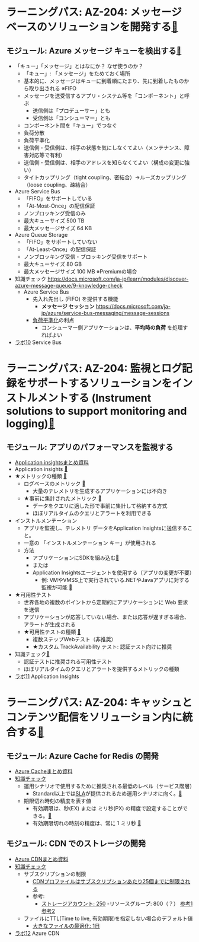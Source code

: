 # ラーニングパス: AZ-204: メッセージ ベースのソリューションを開発する[🐾](https://docs.microsoft.com/ja-jp/learn/paths/az-204-develop-message-based-solutions/)

## モジュール: Azure メッセージ キューを検出する[🐾](https://docs.microsoft.com/ja-jp/learn/modules/discover-azure-message-queue/)

- 「キュー」「メッセージ」とはなにか？ なぜ使うのか？
  - 「キュー」: 「メッセージ」をためておく場所
  - 基本的に、メッセージはキューに到着順にたまり、先に到着したものから取り出される ※FIFO
  - メッセージを送受信するアプリ・システム等を「コンポーネント」と呼ぶ
    - 送信側は「プロデューサー」とも
    - 受信側は「コンシューマー」とも
  - コンポーネント間を「キュー」でつなぐ
  - 負荷分散
  - 負荷平準化
  - 送信側・受信側は、相手の状態を気にしなくてよい（メンテナンス、障害対応等で有利）
  - 送信側・受信側は、相手のアドレスを知らなくてよい（構成の変更に強い）
  - タイトカップリング（tight coupling、密結合）→ルーズカップリング（loose coupling、疎結合）
- Azure Service Bus
  - 「FIFO」をサポートしている
  - 「At-Most-Once」の配信保証
  - ノンブロッキング受信のみ
  - 最大キューサイズ 500 TB
  - 最大メッセージサイズ 64 KB
- Azure Queue Storage
  - 「FIFO」をサポートしていない
  - 「At-Least-Once」の配信保証
  - ノンブロッキング受信・ブロッキング受信をサポート
  - 最大キューサイズ 80 GB
  - 最大メッセージサイズ 100 MB ※Premiumの場合
- 知識チェック https://docs.microsoft.com/ja-jp/learn/modules/discover-azure-message-queue/9-knowledge-check
  - Azure Service Bus
    - 先入れ先出し (FIFO) を提供する機能
      - **メッセージ セッション** https://docs.microsoft.com/ja-jp/azure/service-bus-messaging/message-sessions
    - [負荷平準化](https://docs.microsoft.com/ja-JP/azure/architecture/patterns/queue-based-load-leveling)の利点
      - コンシューマー側アプリケーションは、**平均時の負荷** を処理すればよい
- [ラボ10](https://microsoftlearning.github.io/AZ-204JA-DevelopingSolutionsforMicrosoftAzure/Instructions/Labs/AZ-204_lab_10.html) Service Bus

# ラーニングパス: AZ-204: 監視とログ記録をサポートするソリューションをインストルメントする (Instrument solutions to support monitoring and logging)[🐾](https://docs.microsoft.com/ja-jp/learn/paths/az-204-instrument-solutions-support-monitoring-logging/)

## モジュール: アプリのパフォーマンスを監視する

- [Application insightsまとめ資料](pdf/mod12/Application%20Insightsの主な機能.pdf)
- Application insights [🐾](https://docs.microsoft.com/ja-jp/azure/azure-monitor/app/app-insights-overview)
- ★メトリックの種類 [🐾](https://docs.microsoft.com/ja-jp/azure/azure-monitor/app/pre-aggregated-metrics-log-metrics)
  - ログベースのメトリック [🐾](https://docs.microsoft.com/ja-jp/azure/azure-monitor/app/pre-aggregated-metrics-log-metrics#log-based-metrics)
    - 大量のテレメトリを生成するアプリケーションには不向き
  - ★事前に集計されたメトリック [🐾](https://docs.microsoft.com/ja-jp/azure/azure-monitor/app/pre-aggregated-metrics-log-metrics#pre-aggregated-metrics)
    - データをクエリに適した形で事前に集計して格納する方式
    - ほぼリアルタイムのクエリとアラートを利用できる
- インストルメンテーション
  - アプリを監視し、テレメトリ データをApplication Insightsに送信すること。
  - 一意の 「インストルメンテーション キー」が使用される
  - 方法
    - アプリケーションにSDKを組み込む[🐾](https://docs.microsoft.com/ja-jp/azure/azure-monitor/app/asp-net-core)
    - または
    - Application Insightsエージェントを使用する（アプリの変更が不要）
      - 例: VMやVMSS上で実行されている.NETやJavaアプリに対する監視が可能 [🐾](https://docs.microsoft.com/ja-jp/azure/azure-monitor/app/azure-vm-vmss-apps)
- ★可用性テスト
  - 世界各地の複数のポイントから定期的にアプリケーションに Web 要求を送信
  - アプリケーションが応答していない場合、または応答が遅すぎる場合、アラートが生成される
  - ★可用性テストの種類 [🐾](https://docs.microsoft.com/ja-jp/azure/azure-monitor/app/availability-overview#types-of-tests)
    - 複数ステップWebテスト（非推奨）
    - ★カスタム TrackAvailability テスト: 認証テスト向けに推奨
- 知識チェック[🐾](https://docs.microsoft.com/ja-jp/learn/modules/monitor-app-performance/8-knowledge-check)
  - 認証テストに推奨される可用性テスト
  - ほぼリアルタイムのクエリとアラートを提供するメトリックの種類
- [ラボ11](https://microsoftlearning.github.io/AZ-204JA-DevelopingSolutionsforMicrosoftAzure/Instructions/Labs/AZ-204_lab_11.html) Application Insights

# ラーニングパス: AZ-204: キャッシュとコンテンツ配信をソリューション内に統合する[🐾](https://docs.microsoft.com/ja-jp/learn/paths/az-204-integrate-caching-content-delivery-within-solutions/)

## モジュール: Azure Cache for Redis の開発

- [Azure Cacheまとめ資料](pdf/mod13/Azure%20Cacheまとめ.pdf)
- [知識チェック](https://docs.microsoft.com/ja-jp/learn/modules/develop-for-azure-cache-for-redis/6-knowledge-check)
  - 運用シナリオで使用するために推奨される最低のレベル（サービス階層）
    - Standard以上では[SLA](https://azure.microsoft.com/ja-jp/support/legal/sla/cache/v1_1/)が提供されるため運用シナリオに向く。[🐾](https://docs.microsoft.com/ja-jp/azure/azure-cache-for-redis/cache-overview#service-tiers)
  - 期限切れ時刻の精度を表す値
    - 有効期限は、秒(EX) または ミリ秒(PX) の精度で設定することができる。[🐾](https://redis.io/commands/set)
    - 有効期限切れの時刻の精度は、常に 1 ミリ秒 [🐾](https://redis.io/commands/expire#expires-and-persistence)

## モジュール: CDN でのストレージの開発

- [Azure CDNまとめ資料](pdf/mod13/Azure%20CDN%E3%81%BE%E3%81%A8%E3%82%81.pdf)
- [知識チェック](https://docs.microsoft.com/ja-jp/learn/modules/develop-for-storage-cdns/5-knowledge-check)
  - サブスクリプションの制限
    - [CDNプロファイルはサブスクリプションあたり25個までに制限される](https://docs.microsoft.com/ja-jp/azure/azure-resource-manager/management/azure-subscription-service-limits#content-delivery-network-limits)
    - 参考: 
      - [ストレージアカウント: 250](https://docs.microsoft.com/ja-jp/azure/azure-resource-manager/management/azure-subscription-service-limits#storage-limits)
      -リソースグループ: 800（？） [参考1](https://build5nines.com/azure-subscription-resource-limits-and-quotas/) [参考2](https://muratsenelblog.wordpress.com/2016/02/09/azure-subscription-limitations-and-others/)
  - ファイルにTTL(Time to live, 有効期限)を指定しない場合のデフォルト値
    - [大きなファイルの最適化: 1日](https://docs.microsoft.com/ja-jp/azure/cdn/cdn-manage-expiration-of-cloud-service-content)
- [ラボ12](https://microsoftlearning.github.io/AZ-204JA-DevelopingSolutionsforMicrosoftAzure/Instructions/Labs/AZ-204_lab_12.html) Azure CDN